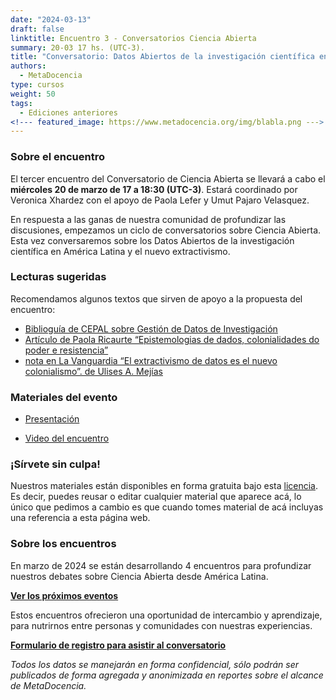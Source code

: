 ```yaml
---
date: "2024-03-13"
draft: false
linktitle: Encuentro 3 - Conversatorios Ciencia Abierta
summary: 20-03 17 hs. (UTC-3). 
title: "Conversatorio: Datos Abiertos de la investigación científica en América Latina y el nuevo extractivismo"
authors:
  - MetaDocencia
type: cursos
weight: 50
tags:
  - Ediciones anteriores
<!--- featured_image: https://www.metadocencia.org/img/blabla.png --->
---
```


<!--- ![Grupo de Estudio Pre NASA TOPS, encuentro 1. Módulo 1: El “Ethos” de la Ciencia Abierta. Miércoles 24/01 a las 17 hs. (UTC-3). Coordina Melissa Black](https://www.metadocencia.org/img/blabla.jpg) --->

### Sobre el encuentro

El tercer encuentro del Conversatorio de Ciencia Abierta se llevará a cabo el **miércoles 20 de marzo de 17 a 18:30 (UTC-3)**. Estará coordinado por Veronica Xhardez con el apoyo de Paola Lefer y Umut Pajaro Velasquez.

En respuesta a las ganas de nuestra comunidad de profundizar las discusiones, empezamos un ciclo de conversatorios sobre Ciencia Abierta. Esta vez conversaremos sobre los Datos Abiertos de la investigación científica en América Latina y el nuevo extractivismo.


### Lecturas sugeridas

Recomendamos algunos textos que sirven de apoyo a la propuesta del encuentro:

- [Biblioguía de CEPAL sobre Gestión de Datos de Investigación](https://biblioguias.cepal.org/gestion-de-datos-de-investigacion)
- [Artículo de Paola Ricaurte “Epistemologias de dados, colonialidades do poder e resistencia”](https://periodicos.pucminas.br/index.php/dispositiva/article/download/32017/21658)
- [nota en La Vanguardia “El extractivismo de datos es el nuevo colonialismo”. de Ulises A. Mejías](https://www.lavanguardia.com/internacional/vanguardia-dossier/revista/20240229/9509092/extractivismo-datos-nuevo-colonialismo.html#:~:text=Es%20un%20fen%C3%B3meno%20que%20llamamos,sin%20cesar%20datos%20de%20ellas.)

### Materiales del evento

- [Presentación](http://tiny.cc/conversatorio-CA-3)

- [Video del encuentro](https://www.youtube.com/watch?v=pdvYzkhFfDU)


### ¡Sírvete sin culpa!

Nuestros materiales están disponibles en forma gratuita bajo esta [licencia](https://creativecommons.org/licenses/by/4.0/deed.es). Es decir, puedes reusar o editar cualquier material que aparece acá, lo único que pedimos a cambio es que cuando tomes material de acá incluyas una referencia a esta página web.

### Sobre los encuentros

En marzo de 2024 se están desarrollando 4 encuentros para profundizar nuestros debates sobre Ciencia Abierta desde América Latina. 

**[Ver los próximos eventos](https://www.metadocencia.org/eventos)**

Estos encuentros ofrecieron una oportunidad de intercambio y aprendizaje, para nutrirnos entre personas y comunidades con nuestras experiencias.

**[Formulario de registro para asistir al conversatorio](https://docs.google.com/forms/d/e/1FAIpQLSe2_d08ZLEComUlsUwzHKPhiGcEuN2u1oq1gdvRcAXLfWz8ww/viewform)**

*Todos los datos se manejarán en forma confidencial, sólo podrán ser publicados de forma agregada y anonimizada en reportes sobre el alcance de MetaDocencia.*
